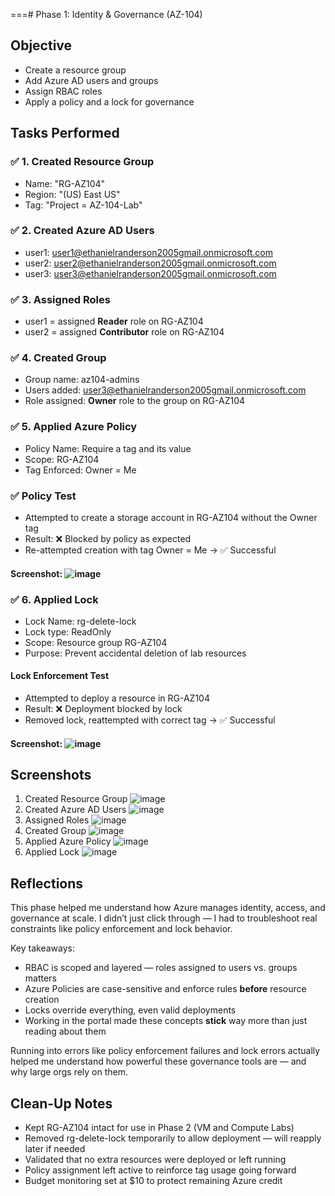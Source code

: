 ===# Phase 1: Identity & Governance (AZ-104)

## Objective
- Create a resource group
- Add Azure AD users and groups
- Assign RBAC roles
- Apply a policy and a lock for governance

## Tasks Performed

### ✅ 1. Created Resource Group
- Name: "RG-AZ104"
- Region: "(US) East US"
- Tag: "Project = AZ-104-Lab"

### ✅ 2. Created Azure AD Users
- user1: user1@ethanielranderson2005gmail.onmicrosoft.com
- user2: user2@ethanielranderson2005gmail.onmicrosoft.com
- user3: user3@ethanielranderson2005gmail.onmicrosoft.com

### ✅ 3. Assigned Roles
- user1 = assigned **Reader** role on RG-AZ104
- user2 = assigned **Contributor** role on RG-AZ104

### ✅ 4. Created Group
- Group name: az104-admins
- Users added: user3@ethanielranderson2005gmail.onmicrosoft.com
- Role assigned: **Owner** role to the group on RG-AZ104

### ✅ 5. Applied Azure Policy
- Policy Name: Require a tag and its value
- Scope: RG-AZ104
- Tag Enforced: Owner = Me
  
### ✅ Policy Test
- Attempted to create a storage account in RG-AZ104 without the Owner tag
- Result: ❌ Blocked by policy as expected
- Re-attempted creation with tag Owner = Me → ✅ Successful

#### Screenshot: ![image](https://github.com/user-attachments/assets/cf5156f3-b621-483b-a7e4-68f9f44af4f7)

### ✅ 6. Applied Lock
- Lock Name: rg-delete-lock
- Lock type: ReadOnly
- Scope: Resource group RG-AZ104
- Purpose: Prevent accidental deletion of lab resources

#### Lock Enforcement Test
- Attempted to deploy a resource in RG-AZ104
- Result: ❌ Deployment blocked by lock
- Removed lock, reattempted with correct tag → ✅ Successful
#### Screenshot: ![image](https://github.com/user-attachments/assets/2d39da3b-adcc-4bea-acc7-ebd45e0455ca)
  
## Screenshots
1. Created Resource Group ![image](https://github.com/user-attachments/assets/f3bf3492-2f85-43d8-8d24-da6da23fb8af)
2. Created Azure AD Users ![image](https://github.com/user-attachments/assets/96bfbbb7-7ec7-494e-853d-aef74e1b44a6)
3. Assigned Roles ![image](https://github.com/user-attachments/assets/5d40d01e-4c31-48d3-a74c-d5d1d3bb1809)
4. Created Group ![image](https://github.com/user-attachments/assets/30dc4b82-b3ce-45f8-8d9b-f513990afa90)
5. Applied Azure Policy ![image](https://github.com/user-attachments/assets/b199a7d2-873f-4dd4-8dda-e356f178aa18) 
6. Applied Lock ![image](https://github.com/user-attachments/assets/5a3b814d-a8a8-47fe-834e-b369f25bb122)



## Reflections

This phase helped me understand how Azure manages identity, access, and governance at scale. I didn’t just click through — I had to troubleshoot real constraints like policy enforcement and lock behavior.

Key takeaways:
- RBAC is scoped and layered — roles assigned to users vs. groups matters
- Azure Policies are case-sensitive and enforce rules **before** resource creation
- Locks override everything, even valid deployments
- Working in the portal made these concepts **stick** way more than just reading about them

Running into errors like policy enforcement failures and lock errors actually helped me understand how powerful these governance tools are — and why large orgs rely on them.


## Clean-Up Notes
- Kept RG-AZ104 intact for use in Phase 2 (VM and Compute Labs)
- Removed rg-delete-lock temporarily to allow deployment — will reapply later if needed
- Validated that no extra resources were deployed or left running
- Policy assignment left active to reinforce tag usage going forward
- Budget monitoring set at $10 to protect remaining Azure credit
